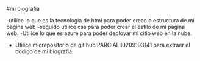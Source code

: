 #mi biografia

-utilice lo que es la tecnologia de html para poder crear la estructura de mi pagina web
-seguido utilice css para poder crear el estilo de mi pagina web.
-Utilice lo que es azure para poder deployar mi citio web en la nube.
- Utilice micrepositorio de git hub PARCIALII0209193141 para extraer el codigo de mi biografia.